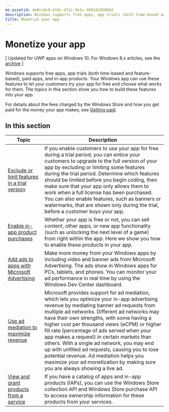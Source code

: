 ```yaml
---
ms.assetid: 4e8cc0c0-b14c-472c-9e1c-4601d10289d2
description: Windows supports free apps, app trials (both time-based and feature-based), paid apps, and in-app products.
title: Monetize your app
---
```


# Monetize your app


\[ Updated for UWP apps on Windows 10. For Windows 8.x articles, see the [archive](http://go.microsoft.com/fwlink/p/?linkid=619132) \]

Windows supports free apps, app trials (both time-based and feature-based), paid apps, and in-app products. Your Windows app can use these features to let your customers try your app for free and choose what works for them. The topics in this section show you how to build these features into your app.

For details about the fees charged by the Windows Store and how you get paid for the money your app makes, see [Getting paid](https://msdn.microsoft.com/library/windows/apps/mt148536).

## In this section


| Topic                                                                                                       | Description                 |
|-------------------------------------------------------------------------------------------------------------|-----------------------------|
| [Exclude or limit features in a trial version](exclude-or-limit-features-in-a-trial-version-of-your-app.md) | If you enable customers to use your app for free during a trial period, you can entice your customers to upgrade to the full version of your app by excluding or limiting some features during the trial period. Determine which features should be limited before you begin coding, then make sure that your app only allows them to work when a full license has been purchased. You can also enable features, such as banners or watermarks, that are shown only during the trial, before a customer buys your app.                                                                                     |
| [Enable in-app product purchases](enable-in-app-product-purchases.md)                                       | Whether your app is free or not, you can sell content, other apps, or new app functionality (such as unlocking the next level of a game) from right within the app. Here we show you how to enable these products in your app.                                                                                                                                                                                                                                                                                                                                                                             |
| [Add ads to apps with Microsoft Advertising](add-ads-to-apps-with-microsoft-advertising.md)      | Make more money from your Windows apps by including video and banner ads from Microsoft Advertising. The ads show in Windows apps for PCs, tablets, and phones. You can monitor your ad performance in real time by using the Windows Dev Center dashboard.                                                                                                                                                                                                                                                                                                                                                |
| [Use ad mediation to maximize revenue](use-ad-mediation-to-maximize-revenue.md)                           | Microsoft provides support for ad mediation, which lets you optimize your in-app advertising revenue by mediating banner ad requests from multiple ad networks. Different ad networks may have their own strengths, with some having a higher cost per thousand views (eCPM) or higher fill rate (percentage of ads served when your app makes a request) in certain markets than others. With a single ad network, you may end up with unfilled ad requests, causing you to lose potential revenue. Ad mediation helps you maximize your ad monetization by making sure you are always showing a live ad. |
| [View and grant products from a service](view-and-grant-products-from-a-service.md)                                    | If you have a catalog of apps and in-app products (IAPs), you can use the Windows Store collection API and Windows Store purchase API to access ownership information for these products from your services.    |

 

 





<!--HONumber=Mar16_HO2-->


